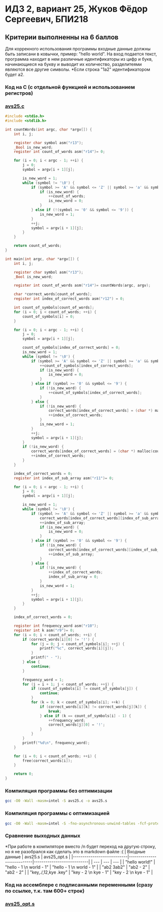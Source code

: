 # ИДЗ 2, вариант 25, Жуков Фёдор Сергеевич, БПИ218

## Критерии выполненны на 6 баллов

Для коррекного использования программы входные данные должны быть записани в ковычки, пример: "hello world". На вход подается текст, программа находит в нем различные идентификаторы из цифр и букв, начинающиеся на букву и выводит их количество, разделитеями являются все другие символы. *Если строка "1a2" идентификатором будет a2.
### Код на C (с отдельной функцией и использованием регистров)
###  [avs25.c](https://github.com/Fedosz/AVS2/blob/main/avs25.c)

```c
#include <stdio.h>
#include <stdlib.h>

int countWords(int argc, char *argv[]) {
    int i, j;

    register char symbol asm("r13");
    _Bool is_new_word;
    register int count_of_words asm("r14")= 0;

    for (i = 0; i < argc - 1; ++i) {
        j = 0;
        symbol = argv[i + 1][j];

        is_new_word = 1;
        while (symbol != '\0') {
            if (symbol >= 'A' && symbol <= 'Z' || symbol >= 'a' && symbol <= 'z') {
                if (is_new_word) {
                    ++count_of_words;
                    is_new_word = 0;
                }
            } else if (!(symbol >= '0' && symbol <= '9')) {
                is_new_word = 1;
            }
            ++j;
            symbol = argv[i + 1][j];
        }
    }

    return count_of_words;
}

int main(int argc, char *argv[]) {
    int i, j;

    register char symbol asm("r13");
    _Bool is_new_word;

    register int count_of_words asm("r14")= countWords(argc, argv);

    char *correct_words[count_of_words];
    register int index_of_correct_words asm("r12") = 0;

    int count_of_symbols[count_of_words];
    for (i = 0; i < count_of_words; ++i) {
        count_of_symbols[i] = 0;
    }

    for (i = 0; i < argc - 1; ++i) {
        j = 0;
        symbol = argv[i + 1][j];

        count_of_symbols[index_of_correct_words] = 0;
        is_new_word = 1;
        while (symbol != '\0') {
            if (symbol >= 'A' && symbol <= 'Z' || symbol >= 'a' && symbol <= 'z') {
                ++count_of_symbols[index_of_correct_words];
                if (is_new_word) {
                    is_new_word = 0;
                }
            } else if (symbol >= '0' && symbol <= '9') {
                if (!is_new_word) {
                    ++count_of_symbols[index_of_correct_words];
                }
            } else {
                if (!is_new_word) {
                    correct_words[index_of_correct_words] = (char *) malloc(count_of_symbols[index_of_correct_words] * sizeof(char));
                    ++index_of_correct_words;
                }
                is_new_word = 1;
            }
            ++j;
            symbol = argv[i + 1][j];
        }
        if (!is_new_word) {
            correct_words[index_of_correct_words] = (char *) malloc(count_of_symbols[index_of_correct_words] * sizeof(char));
            ++index_of_correct_words;
        }
    }

    index_of_correct_words = 0;
    register int index_of_sub_array asm("r11")= 0;

    for (i = 0; i < argc - 1; ++i) {
        j = 0;
        symbol = argv[i + 1][j];

        is_new_word = 1;
        while (symbol != '\0') {
            if (symbol >= 'A' && symbol <= 'Z' || symbol >= 'a' && symbol <= 'z') {
                correct_words[index_of_correct_words][index_of_sub_array] = symbol;
                ++index_of_sub_array;
                if (is_new_word) {
                    is_new_word = 0;
                }
            } else if (symbol >= '0' && symbol <= '9') {
                if (!is_new_word) {
                    correct_words[index_of_correct_words][index_of_sub_array] = symbol;
                    ++index_of_sub_array;
                }
            } else {
                if (!is_new_word) {
                    ++index_of_correct_words;
                    index_of_sub_array = 0;
                }
                is_new_word = 1;
            }
            ++j;
            symbol = argv[i + 1][j];
        }
    }

    index_of_correct_words = 0;

    register int frequency_word asm("r10");
    register int k asm("r9")= 0;
    for (i = 0; i < count_of_words; ++i) {
        if (correct_words[i][0] != '!') {
            for (j = 0; j < count_of_symbols[i]; ++j) {
                printf("%c", correct_words[i][j]);
            }
            printf(" - ");
        } else {
            continue;
        }

        frequency_word = 1;
        for (j = i + 1; j < count_of_words; ++j) {
            if (count_of_symbols[i] != count_of_symbols[j]) {
                continue;
            }
            for (k = 0; k < count_of_symbols[i]; ++k) {
                if (correct_words[i][k] != correct_words[j][k]) {
                    break;
                } else if (k == count_of_symbols[i] - 1) {
                    ++frequency_word;
                    correct_words[j][0] = '!';
                }
            }
        }
        printf("%d\n", frequency_word);
    }

    for (i = 0; i < count_of_words; ++i) {
        free(correct_words[i]);
    }

    return 0;
}

```

### Компиляция программы без оптимизации

```sh
gcc -O0 -Wall -masm=intel -S avs25.c -o avs25.s
```

### Компиляция программы с оптимизацией  
```sh
gcc -O0 -Wall -masm=intel -S -fno-asynchronous-unwind-tables -fcf-protection=none avs25.c -o avs25_opt.s
```

### Сравнение выходных данных 
*При работе в компиляторе вместо /n будет переход на другую строку, но я не разобрался как сделать это в markdown файле :(
| Входные данные                 | avs25.s                      | avs25_opt.s                  |
|----------------------------|----------------------------|----------------------------|
| ---            | ---            | ---             |
| "hello world!"                    | "hello - 1 \n world - 1" | "hello - 1 \n world - 1"                    |
| "ab2 3ab2" | "ab2 - 2" | "ab2 - 2" |
| "key,./,12,kye .key" | "key - 2 \n kye - 1" | "key - 2 \n kye - 1" |

### Код на ассемблере с подписанными переменными (сразу по ссылке, т.к. там 600+ строк)
###  [avs25_opt.s](https://github.com/Fedosz/AVS2/blob/main/avs25_opt.s)

